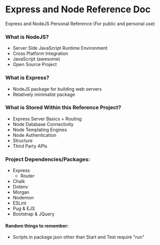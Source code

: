 # Express and Node Reference Doc
Express and NodeJS Personal Reference (For public and personal use)

### What is NodeJS?
- Server Side JavaScript Runtime Environment  
- Cross Platform Integration
- JavaScript (awesome)
- Open Source Project

### What is Express?
- NodeJS package for building web servers 
- Relatively minimalist package

### What is Stored Within this Reference Project?
- Express Server Basics + Routing
- Node Database Connectivity
- Node Templating Engines
- Node Authentication
- Structure
- Third Party APIs 

### Project Dependencies/Packages:
- Express
  - Router
- Chalk
- Dotenv
- Morgan
- Nodemon
- ESLint
- Pug & EJS
- Bootstrap & JQuery

#### Random things to remember:
- Scripts in package.json other than Start and Test require "run"

